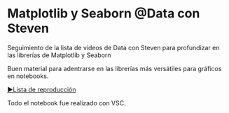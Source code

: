 # Matplotlib y Seaborn @Data con Steven
Seguimiento de la lista de videos de Data con Steven para profundizar en las librerías de Matplotlib y Seaborn

Buen material para adentrarse en las librerías más versátiles para gráficos en notebooks. 

[▶️Lista de reproducción](https://www.youtube.com/playlist?list=PLEiS2zOIb3riJOZzZEK_vuvO-AItS9Gy5)

Todo el notebook fue realizado con VSC.
